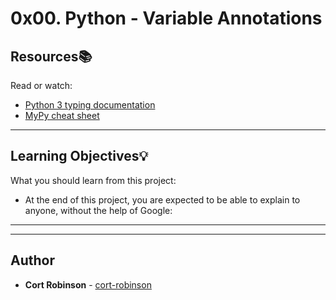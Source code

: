 # 0x00. Python - Variable Annotations

## Resources:books:
Read or watch:
* [Python 3 typing documentation](https://intranet.hbtn.io/rltoken/AgrgHs3ohrFJnT3Eece1UQ)
* [MyPy cheat sheet](https://intranet.hbtn.io/rltoken/iEWC38l9R9216w1Y-x8pMg)

---
## Learning Objectives:bulb:
What you should learn from this project:
* At the end of this project, you are expected to be able to explain to anyone, without the help of Google:

---
---

## Author
* **Cort Robinson** - [cort-robinson](https://github.com/cort-robinson)